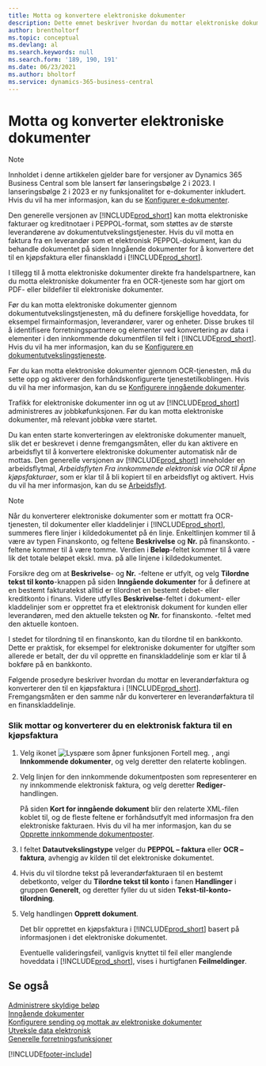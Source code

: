 ```yaml
---
title: Motta og konvertere elektroniske dokumenter
description: Dette emnet beskriver hvordan du mottar elektroniske dokumenter direkte fra handelspartnere eller fra en OCR-tjeneste.
author: brentholtorf
ms.topic: conceptual
ms.devlang: al
ms.search.keywords: null
ms.search.form: '189, 190, 191'
ms.date: 06/23/2021
ms.author: bholtorf
ms.service: dynamics-365-business-central
---
```

# <a name="receive-and-convert-electronic-documents"></a>Motta og konverter elektroniske dokumenter

> [!NOTE]
> Innholdet i denne artikkelen gjelder bare for versjoner av Dynamics 365 Business Central som ble lansert før lanseringsbølge 2 i 2023. I lanseringsbølge 2 i 2023 er ny funksjonalitet for e-dokumenter inkludert. Hvis du vil ha mer informasjon, kan du se [Konfigurer e-dokumenter](finance-how-setup-edocuments.md). 


Den generelle versjonen av [!INCLUDE[prod_short](includes/prod_short.md)] kan motta elektroniske fakturaer og kreditnotaer i PEPPOL-format, som støttes av de største leverandørene av dokumentutvekslingstjenester. Hvis du vil motta en faktura fra en leverandør som et elektronisk PEPPOL-dokument, kan du behandle dokumentet på siden Inngående dokumenter for å konvertere det til en kjøpsfaktura eller finanskladd i [!INCLUDE[prod_short](includes/prod_short.md)].

I tillegg til å motta elektroniske dokumenter direkte fra handelspartnere, kan du motta elektroniske dokumenter fra en OCR-tjeneste som har gjort om PDF- eller bildefiler til elektroniske dokumenter.  

Før du kan motta elektroniske dokumenter gjennom dokumentutvekslingstjenesten, må du definere forskjellige hoveddata, for eksempel firmainformasjon, leverandører, varer og enheter. Disse brukes til å identifisere forretningspartnere og elementer ved konvertering av data i elementer i den innkommende dokumentfilen til felt i [!INCLUDE[prod_short](includes/prod_short.md)]. Hvis du vil ha mer informasjon, kan du se [Konfigurere en dokumentutvekslingstjeneste](across-how-to-set-up-a-document-exchange-service.md).  

Før du kan motta elektroniske dokumenter gjennom OCR-tjenesten, må du sette opp og aktiverer den forhåndskonfigurerte tjenestetilkoblingen. Hvis du vil ha mer informasjon, kan du se [Konfigurere inngående dokumenter](across-how-setup-income-documents.md).  

Trafikk for elektroniske dokumenter inn og ut av [!INCLUDE[prod_short](includes/prod_short.md)] administreres av jobbkøfunksjonen. Før du kan motta elektroniske dokumenter, må relevant jobbkø være startet.  

Du kan enten starte konverteringen av elektroniske dokumenter manuelt, slik det er beskrevet i denne fremgangsmåten, eller du kan aktivere en arbeidsflyt til å konvertere elektroniske dokumenter automatisk når de mottas. Den generelle versjonen av [!INCLUDE[prod_short](includes/prod_short.md)] inneholder en arbeidsflytmal, *Arbeidsflyten Fra innkommende elektronisk via OCR til Åpne kjøpsfakturaer*, som er klar til å bli kopiert til en arbeidsflyt og aktivert. Hvis du vil ha mer informasjon, kan du se [Arbeidsflyt](across-workflow.md).  

> [!NOTE]  
> Når du konverterer elektroniske dokumenter som er mottatt fra OCR-tjenesten, til dokumenter eller kladdelinjer i [!INCLUDE[prod_short](includes/prod_short.md)], summeres flere linjer i kildedokumentet på én linje. Enkeltlinjen kommer til å være av typen Finanskonto, og feltene **Beskrivelse** og **Nr.** på finanskonto. -feltene kommer til å være tomme. Verdien i **Beløp**-feltet kommer til å være lik det totale beløpet ekskl. mva. på alle linjene i kildedokumentet.  
>
> Forsikre deg om at **Beskrivelse**- og **Nr.** -feltene er utfylt, og velg **Tilordne tekst til konto**-knappen på siden **Inngående dokumenter** for å definere at en bestemt fakturatekst alltid er tilordnet en bestemt debet- eller kreditkonto i finans. Videre utfylles **Beskrivelse**-feltet i dokument- eller kladdelinjer som er opprettet fra et elektronisk dokument for kunden eller leverandøren, med den aktuelle teksten og **Nr.** for finanskonto. -feltet med den aktuelle kontoen.  
>
> I stedet for tilordning til en finanskonto, kan du tilordne til en bankkonto. Dette er praktisk, for eksempel for elektroniske dokumenter for utgifter som allerede er betalt, der du vil opprette en finanskladdelinje som er klar til å bokføre på en bankkonto.  

Følgende prosedyre beskriver hvordan du mottar en leverandørfaktura og konverterer den til en kjøpsfaktura i [!INCLUDE[prod_short](includes/prod_short.md)]. Fremgangsmåten er den samme når du konverterer en leverandørfaktura til en finanskladdelinje.  

### <a name="to-receive-and-convert-an-electronic-invoice-to-a-purchase-invoice"></a>Slik mottar og konverterer du en elektronisk faktura til en kjøpsfaktura

1. Velg ikonet ![Lyspære som åpner funksjonen Fortell meg.](media/ui-search/search_small.png "Fortell hva du vil gjøre") , angi **Innkommende dokumenter**, og velg deretter den relaterte koblingen.  

2. Velg linjen for den innkommende dokumentposten som representerer en ny innkommende elektronisk faktura, og velg deretter **Rediger**-handlingen.  

    På siden **Kort for inngående dokument** blir den relaterte XML-filen koblet til, og de fleste feltene er forhåndsutfylt med informasjon fra den elektroniske fakturaen. Hvis du vil ha mer informasjon, kan du se [Opprette innkommende dokumentposter](across-how-create-income-document-records.md).  

3. I feltet **Datautvekslingstype** velger du **PEPPOL – faktura** eller **OCR – faktura**, avhengig av kilden til det elektroniske dokumentet.  

4. Hvis du vil tilordne tekst på leverandørfakturaen til en bestemt debetkonto, velger du **Tilordne tekst til konto** i fanen **Handlinger** i gruppen **Generelt**, og deretter fyller du ut siden **Tekst-til-konto-tilordning**.  

5. Velg handlingen **Opprett dokument**.  

    Det blir opprettet en kjøpsfaktura i [!INCLUDE[prod_short](includes/prod_short.md)] basert på informasjonen i det elektroniske dokumentet.  

    Eventuelle valideringsfeil, vanligvis knyttet til feil eller manglende hoveddata i [!INCLUDE[prod_short](includes/prod_short.md)], vises i hurtigfanen **Feilmeldinger**.  

## <a name="see-also"></a>Se også

[Administrere skyldige beløp](payables-manage-payables.md)  
[Inngående dokumenter](across-income-documents.md)  
[Konfigurere sending og mottak av elektroniske dokumenter](across-how-to-set-up-electronic-document-sending-and-receiving.md)  
[Utveksle data elektronisk](across-data-exchange.md)   
[Generelle forretningsfunksjoner](ui-across-business-areas.md)  


[!INCLUDE[footer-include](includes/footer-banner.md)]
